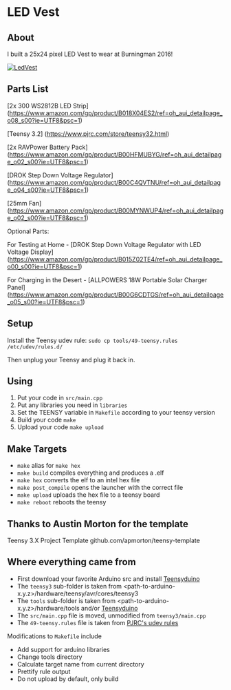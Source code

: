 LED Vest
===========================

About
-------

I built a 25x24 pixel LED Vest to wear at Burningman 2016!

[![LedVest](https://img.youtube.com/vi/wfAjaYMx2MA/0.jpg)](https://www.youtube.com/watch?v=wfAjaYMx2MA)

Parts List
----------

[2x 300 WS2812B LED Strip] (https://www.amazon.com/gp/product/B018X04ES2/ref=oh_aui_detailpage_o08_s00?ie=UTF8&psc=1)

[Teensy 3.2] (https://www.pjrc.com/store/teensy32.html)

[2x RAVPower Battery Pack] (https://www.amazon.com/gp/product/B00HFMUBYG/ref=oh_aui_detailpage_o02_s00?ie=UTF8&psc=1)

[DROK Step Down Voltage Regulator] (https://www.amazon.com/gp/product/B00C4QVTNU/ref=oh_aui_detailpage_o04_s00?ie=UTF8&psc=1)

[25mm Fan] (https://www.amazon.com/gp/product/B00MYNWUP4/ref=oh_aui_detailpage_o02_s00?ie=UTF8&psc=1)

Optional Parts:

For Testing at Home - [DROK Step Down Voltage Regulator with LED Voltage Display] (https://www.amazon.com/gp/product/B015Z02TE4/ref=oh_aui_detailpage_o00_s00?ie=UTF8&psc=1)

For Charging in the Desert - [ALLPOWERS 18W Portable Solar Charger Panel] (https://www.amazon.com/gp/product/B00G6CDTGS/ref=oh_aui_detailpage_o05_s00?ie=UTF8&psc=1)


Setup
-----

Install the Teensy udev rule: `sudo cp tools/49-teensy.rules /etc/udev/rules.d/`

Then unplug your Teensy and plug it back in.


Using
-----

1. Put your code in `src/main.cpp`
2. Put any libraries you need in `libraries`
3. Set the TEENSY variable in `Makefile` according to your teensy version
4. Build your code ```make```
5. Upload your code ```make upload```


Make Targets
------------

- `make` alias for `make hex`
- `make build` compiles everything and produces a .elf
- `make hex` converts the elf to an intel hex file
- `make post_compile` opens the launcher with the correct file
- `make upload` uploads the hex file to a teensy board
- `make reboot` reboots the teensy


Thanks to Austin Morton for the template
----------------------------------------
Teensy 3.X Project Template
github.com/apmorton/teensy-template


Where everything came from
--------------------------

- First download your favorite Arduino src and install [Teensyduino](http://www.pjrc.com/teensy/td_download.html)
- The `teensy3` sub-folder is taken from <path-to-arduino-x.y.z>/hardware/teensy/avr/cores/teensy3
- The `tools` sub-folder is taken from <path-to-arduino-x.y.z>/hardware/tools and/or [Teensyduino](http://www.pjrc.com/teensy/td_download.html)
- The `src/main.cpp` file is moved, unmodified from `teensy3/main.cpp`
- The `49-teensy.rules` file is taken from [PJRC's udev rules](http://www.pjrc.com/teensy/49-teensy.rules)

Modifications to `Makefile` include
- Add support for arduino libraries
- Change tools directory
- Calculate target name from current directory
- Prettify rule output
- Do not upload by default, only build

